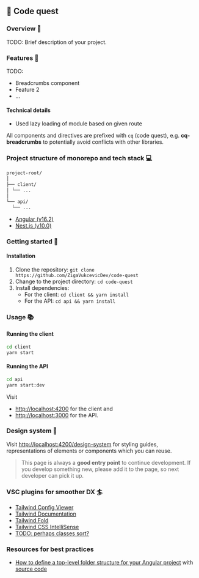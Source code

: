 ## 🚀 Code quest

### Overview 🔖

TODO: Brief description of your project.

### Features 🎁

TODO:

- Breadcrumbs component
- Feature 2
- ...

#### Technical details

- Used lazy loading of module based on given route

All components and directives are prefixed with `cq` (code quest), e.g. **cq-breadcrumbs** to potentially avoid conflicts with other libraries.

### Project structure of monorepo and tech stack 💻

```bash
project-root/
│
├── client/
│ └── ...
│
└── api/
  └── ...
```

- [Angular (v16.2)](https://angular.io/)
- [Nest.js (v10.0)](https://nestjs.com/)

### Getting started 💪

#### Installation

1. Clone the repository: `git clone https://github.com/ZigaVukcevicDev/code-quest`
2. Change to the project directory: `cd code-quest`
3. Install dependencies:
   - For the client: `cd client && yarn install`
   - For the API: `cd api && yarn install`

### Usage 📚

#### Running the client

```bash
cd client
yarn start
```

#### Running the API

```bash
cd api
yarn start:dev
```

Visit

- [http://localhost:4200](http://localhost:4200) for the client and
- [http://localhost:3000](http://localhost:3000) for the API.

### Design system 🎨

Visit [http://localhost:4200/design-system](http://localhost:4200/design-system) for styling guides, representations of elements or components which you can reuse.

> This page is always a **good entry point** to continue development. If you develop something new, please add it to the page, so next developer can pick it up.

### VSC plugins for smoother DX 🏄

- [Tailwind Config Viewer](https://marketplace.visualstudio.com/items?itemName=KalimahApps.tailwind-config-viewer)
- [Tailwind Documentation](https://marketplace.visualstudio.com/items?itemName=alfredbirk.tailwind-documentation)
- [Tailwind Fold](https://marketplace.visualstudio.com/items?itemName=stivo.tailwind-fold)
- [Tailwind CSS IntelliSense](https://marketplace.visualstudio.com/items?itemName=bradlc.vscode-tailwindcss)
- [TODO: perhaps classes sort?](https://tailwindcss.com/blog/automatic-class-sorting-with-prettier)

### Resources for best practices

- [How to define a top-level folder structure for your Angular project](https://medium.com/@VenuThomas/how-to-define-a-top-level-folder-structure-for-your-angular-project-de6d151783e5) with [source code](https://github.com/venuthomas/AngularFileStructure)
